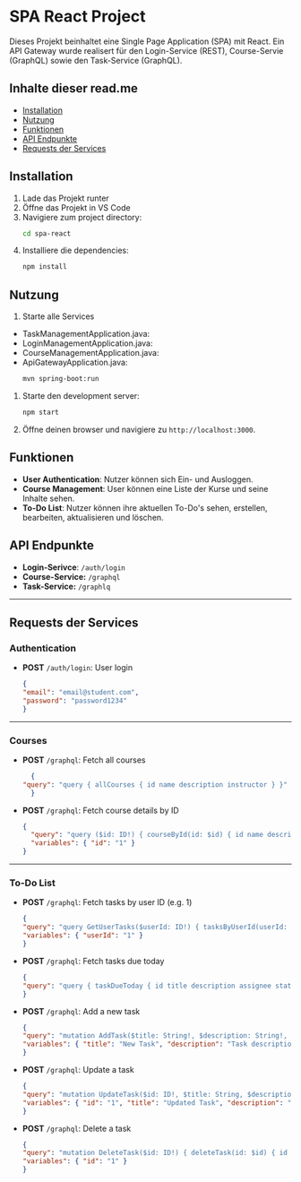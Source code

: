 # SPA React Project

Dieses Projekt beinhaltet eine Single Page Application (SPA) mit React. Ein API Gateway wurde realisert für den Login-Service (REST), Course-Servie (GraphQL) sowie den Task-Service (GraphQL).

## Inhalte dieser read.me

- [Installation](#installation)
- [Nutzung](#nutzung)
- [Funktionen](#funktionen)
- [API Endpunkte](#api-endpunkte)
- [Requests der Services](#requests-der-services)
## Installation

1. Lade das Projekt runter
2. Öffne das Projekt in VS Code 
3. Navigiere zum project directory:
   ```sh
   cd spa-react
   ```
4. Installiere die dependencies:
   ```sh
   npm install
   ```

## Nutzung

1. Starte alle Services

- TaskManagementApplication.java:
- LoginManagementApplication.java:
- CourseManagementApplication.java:
- ApiGatewayApplication.java:
  ```sh
  mvn spring-boot:run
  ```

1. Starte den development server:
   ```sh
   npm start
   ```
2. Öffne deinen browser und navigiere zu `http://localhost:3000`.

## Funktionen

- **User Authentication**: Nutzer können sich Ein- und Ausloggen.
- **Course Management**: User können eine Liste der Kurse und seine Inhalte sehen.
- **To-Do List**: Nutzer können ihre aktuellen To-Do's sehen, erstellen, bearbeiten, aktualisieren und löschen. 

## API Endpunkte

- **Login-Serivce**: `/auth/login`
- **Course-Service:** `/graphql`
- **Task-Service:** `/graphlq`  

***  

## Requests der Services

### Authentication

- **POST** `/auth/login`: User login

    ```json
    {
    "email": "email@student.com",
    "password": "password1234"
    }
    ```

---

### Courses

- **POST** `/graphql`: Fetch all courses
  ```json
    {
  "query": "query { allCourses { id name description instructor } }"
    }
    ```

- **POST** `/graphql`: Fetch course details by ID
  ```json
  {
    "query": "query ($id: ID!) { courseById(id: $id) { id name description instructor } }",
    "variables": { "id": "1" }
  }
  ```
***
### To-Do List

- **POST** `/graphql`: Fetch tasks by user ID (e.g. 1)
    ```json
    {
  "query": "query GetUserTasks($userId: ID!) { tasksByUserId(userId: $userId) { id title description assignee status dueDate } }",
  "variables": { "userId": "1" }
    }
    ```
- **POST** `/graphql`: Fetch tasks due today
    ```json
    {
  "query": "query { taskDueToday { id title description assignee status dueDate } }"
    }
    ```
- **POST** `/graphql`: Add a new task
    ```json
    {
  "query": "mutation AddTask($title: String!, $description: String!, $status: String!, $dueDate: String!, $assignee: String!) { addTask(title: $title, description: $description, status: $status, dueDate: $dueDate, assignee: $assignee) { id title description status dueDate } }",
  "variables": { "title": "New Task", "description": "Task description", "status": "offen", "dueDate": "2023-12-31", "assignee": "1" }
    }
    ```
- **POST** `/graphql`: Update a task
    ```json
    {
  "query": "mutation UpdateTask($id: ID!, $title: String, $description: String, $status: String, $dueDate: String) { updateTask(id: $id, title: $title, description: $description, status: $status, dueDate: $dueDate) { id title description status dueDate } }",
  "variables": { "id": "1", "title": "Updated Task", "description": "Updated description", "status": "in Bearbeitung", "dueDate": "2023-12-31" }
    }
    ```
- **POST** `/graphql`: Delete a task
    ```json
    {
  "query": "mutation DeleteTask($id: ID!) { deleteTask(id: $id) { id } }",
  "variables": { "id": "1" }
    }
    ```

